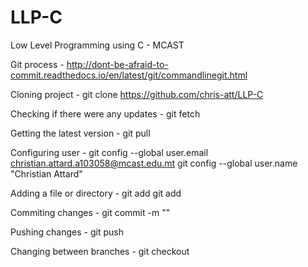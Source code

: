 # LLP-C
Low Level Programming using C - MCAST

Git process - http://dont-be-afraid-to-commit.readthedocs.io/en/latest/git/commandlinegit.html

Cloning project - git clone https://github.com/chris-att/LLP-C

Checking if there were any updates - git fetch

Getting the latest version - git pull

Configuring user - git config --global user.email christian.attard.a103058@mcast.edu.mt
		   git config --global user.name "Christian Attard"

Adding a file or directory - git add <file>
			     git add <directory>

Commiting changes - git commit -m "<message>"

Pushing changes - git push

Changing between branches - git checkout <branch name>

